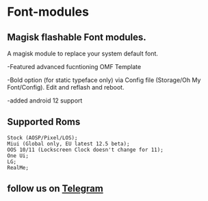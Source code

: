 # Font-modules 
## Magisk flashable Font modules.



A magisk module to replace your system default font.
</p>-Featured advanced fucntioning OMF Template
</p>-Bold option (for static typeface only) via Config file (Storage/Oh My Font/Config). Edit and reflash and reboot.
</p>-added android 12 support

## Supported Roms

    Stock (AOSP/Pixel/LOS);
    Miui (Global only, EU latest 12.5 beta); 
    OOS 10/11 (Lockscreen Clock doesn't change for 11);  
    One Ui;  
    LG; 
    RealMe;

## follow us on [Telegram](https://t.me/marcellasne_zero)
